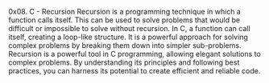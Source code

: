0x08. C - Recursion
Recursion is a programming technique in which a function calls itself. This can be used to solve problems that would be difficult or impossible to solve without recursion.
In C, a function can call itself, creating a loop-like structure. It is a powerful approach for solving complex problems by breaking them down into simpler sub-problems.
Recursion is a powerful tool in C programming, allowing elegant solutions to complex problems. By understanding its principles and following best practices, you can harness its potential to create efficient and reliable code.
